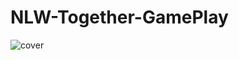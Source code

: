 # NLW-Together-GamePlay
![cover](https://user-images.githubusercontent.com/81335216/173473766-489b6997-410d-4e6f-add8-e9bf8998b861.png)
